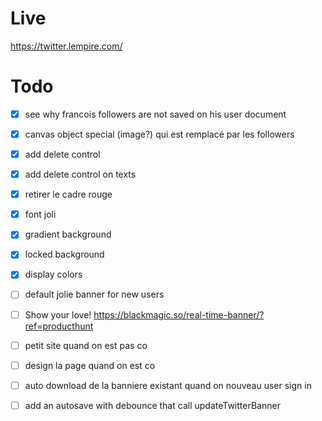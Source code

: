 # Live

https://twitter.lempire.com/

# Todo

- [x] see why francois followers are not saved on his user document
- [x] canvas object special (image?) qui est remplacé par les followers
- [x] add delete control
- [x] add delete control on texts
- [x] retirer le cadre rouge
- [x] font joli
- [x] gradient background
- [x] locked background
- [x] display colors
- [ ] default jolie banner for new users
- [ ] Show your love! https://blackmagic.so/real-time-banner/?ref=producthunt
- [ ] petit site quand on est pas co
- [ ] design la page quand on est co

- [ ] auto download de la banniere existant quand on nouveau user sign in
- [ ] add an autosave with debounce that call updateTwitterBanner
